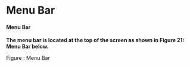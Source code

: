 # Menu Bar

#### Menu Bar

**The menu bar is located at the top of the screen as shown in Figure 21: Menu Bar below.**

Figure : Menu Bar

